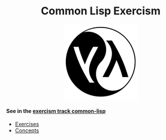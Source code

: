 <h1 align="center">
Common Lisp Exercism
</h1>

<p align="center">
    <img width="200" src="./img/lisp-logo.png" />
</p>

#### See in the [exercism track common-lisp](https://exercism.org/tracks/common-lisp)

- [Exercises](./exercises.md)
- [Concepts](./concepts.md)
